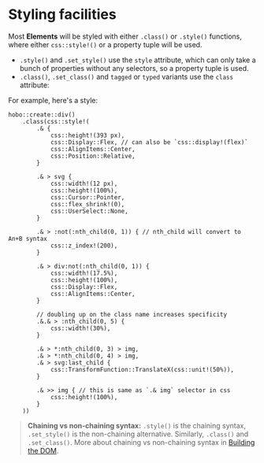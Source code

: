 # Styling facilities

Most **Elements** will be styled with either `.class()` or `.style()` functions, where either `css::style!()` or a property tuple will be used.

* `.style()` and `.set_style()` use the `style` attribute, which can only take a bunch of properties without any selectors, so a property tuple is used.
* `.class()`, `.set_class()` and `tagged` or `typed` variants use the `class` attribute:

For example, here's a style:

```rust,noplaypen
hobo::create::div()
	.class(css::style!(
		.& {
			css::height!(393 px),
			css::Display::Flex, // can also be `css::display!(flex)`
			css::AlignItems::Center,
			css::Position::Relative,
		}

		.& > svg {
			css::width!(12 px),
			css::height!(100%),
			css::Cursor::Pointer,
			css::flex_shrink!(0),
			css::UserSelect::None,
		}

		.& > :not(:nth_child(0, 1)) { // nth_child will convert to An+B syntax
			css::z_index!(200),
		}

		.& > div:not(:nth_child(0, 1)) {
			css::width!(17.5%),
			css::height!(100%),
			css::Display::Flex,
			css::AlignItems::Center,
		}

		// doubling up on the class name increases specificity
		.&.& > :nth_child(0, 5) { 
			css::width!(30%),
		}

		.& > *:nth_child(0, 3) > img,
		.& > *:nth_child(0, 4) > img,
		.& > svg:last_child {
			css::TransformFunction::TranslateX(css::unit!(50%)),
		}

		.& >> img { // this is same as `.& img` selector in css
			css::height!(100%),
		}
	))
```

> **Chaining vs non-chaining syntax:** `.style()` is the chaining syntax, `.set_style()` is the non-chaining alternative. Similarly, `.class()` and `.set_class()`. More about chaining vs non-chaining syntax in [Building the DOM](../building-the-dom.md#chaining-vs-non-chaining-syntax).
